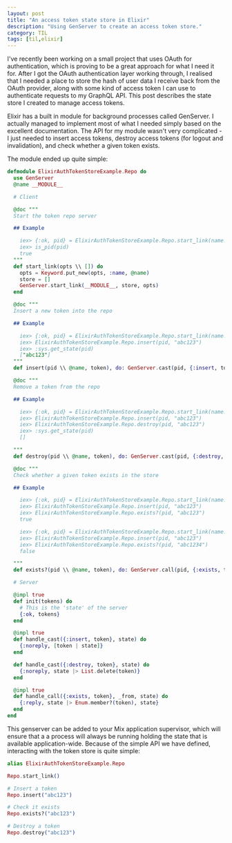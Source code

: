 ```yaml
---
layout: post
title: "An access token state store in Elixir"
description: "Using GenServer to create an access token store."
category: TIL
tags: [til,elixir]
---
```


I've recently been working on a small project that uses OAuth for authentication, which is proving
to be a great approach for what I need it for. After I got the OAuth authentication layer working
through, I realised that I needed a place to store the hash of user data I receive back from the
OAuth provider, along with some kind of access token I can use to authenticate requests to my
GraphQL API. This post describes the state store I created to manage access tokens.

Elixir has a built in module for background processes called GenServer. I actually managed to
implement most of what I needed simply based on the excellent documentation. The API for my module
wasn't very complicated - I just needed to insert access tokens, destroy access tokens (for logout
and invalidation), and check whether a given token exists. 

The module ended up quite simple:

``` elixir
defmodule ElixirAuthTokenStoreExample.Repo do
  use GenServer
  @name __MODULE__

  # Client

  @doc """
  Start the token repo server

  ## Example

    iex> {:ok, pid} = ElixirAuthTokenStoreExample.Repo.start_link(name: :repo_start_link_doctest)
    iex> is_pid(pid)
    true
  """
  def start_link(opts \\ []) do
    opts = Keyword.put_new(opts, :name, @name)
    store = []
    GenServer.start_link(__MODULE__, store, opts)
  end

  @doc """
  Insert a new token into the repo

  ## Example

    iex> {:ok, pid} = ElixirAuthTokenStoreExample.Repo.start_link(name: :repo_insert_doctest_1)
    iex> ElixirAuthTokenStoreExample.Repo.insert(pid, "abc123")
    iex> :sys.get_state(pid)
    ["abc123"]
  """
  def insert(pid \\ @name, token), do: GenServer.cast(pid, {:insert, token})

  @doc """
  Remove a token from the repo

  ## Example

    iex> {:ok, pid} = ElixirAuthTokenStoreExample.Repo.start_link(name: :repo_destroy_doctest_1)
    iex> ElixirAuthTokenStoreExample.Repo.insert(pid, "abc123")
    iex> ElixirAuthTokenStoreExample.Repo.destroy(pid, "abc123")
    iex> :sys.get_state(pid)
    []

  """
  def destroy(pid \\ @name, token), do: GenServer.cast(pid, {:destroy, token})

  @doc """
  Check whether a given token exists in the store

  ## Example

    iex> {:ok, pid} = ElixirAuthTokenStoreExample.Repo.start_link(name: :repo_exists_doctest_1)
    iex> ElixirAuthTokenStoreExample.Repo.insert(pid, "abc123")
    iex> ElixirAuthTokenStoreExample.Repo.exists?(pid, "abc123")
    true

    iex> {:ok, pid} = ElixirAuthTokenStoreExample.Repo.start_link(name: :repo_exists_doctest_2)
    iex> ElixirAuthTokenStoreExample.Repo.insert(pid, "abc123")
    iex> ElixirAuthTokenStoreExample.Repo.exists?(pid, "abc1234")
    false

  """
  def exists?(pid \\ @name, token), do: GenServer.call(pid, {:exists, token})

  # Server

  @impl true
  def init(tokens) do
    # This is the 'state' of the server
    {:ok, tokens}
  end

  @impl true
  def handle_cast({:insert, token}, state) do
    {:noreply, [token | state]}
  end

  def handle_cast({:destroy, token}, state) do
    {:noreply, state |> List.delete(token)}
  end

  @impl true
  def handle_call({:exists, token}, _from, state) do
    {:reply, state |> Enum.member?(token), state}
  end
end

```

This genserver can be added to your Mix application supervisor, which will ensure that a a process
will always be running holding the state that is available application-wide. Because of the simple
API we have defined, interacting with the token store is quite simple:

``` elixir
alias ElixirAuthTokenStoreExample.Repo

Repo.start_link()

# Insert a token
Repo.insert("abc123")

# Check it exists
Repo.exists?("abc123")

# Destroy a token
Repo.destroy("abc123")

```

